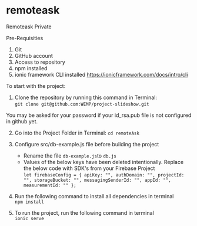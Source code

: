 # remoteask
Remoteask Private

Pre-Requisities

1. Git
2. GitHub account
3. Access to repository
4. npm installed
5. ionic framework CLI installed https://ionicframework.com/docs/intro/cli



To start with the project:
  1. Clone the repository by running this command in Terminal:<br />
  `git clone git@github.com:WEMP/project-slideshow.git`
  
  You may be asked for your password if your id_rsa.pub file is not configured in github yet.
  
  2. Go into the Project Folder in Terminal:
  `cd remoteAsk`
  
  3. Configure src/db-example.js file before building the project
      * Rename the file `db-example.js`to `db.js`
      * Values of the below keys have been deleted intentionally. 
        Replace the below code with SDK's from your Firebase Project <br />
              ```
              let firebaseConfig = {
                  apiKey: "",
                  authDomain: "",
                  projectId: "",
                  storageBucket: "",
                  messagingSenderId: "",
                  appId: "",
                  measurementId: ""
                };
                ```
  

4. Run the following command to install all dependencies in terminal <br />
  `npm install`
  
5. To run the project, run the following command in terminal <br />
  `ionic serve`
